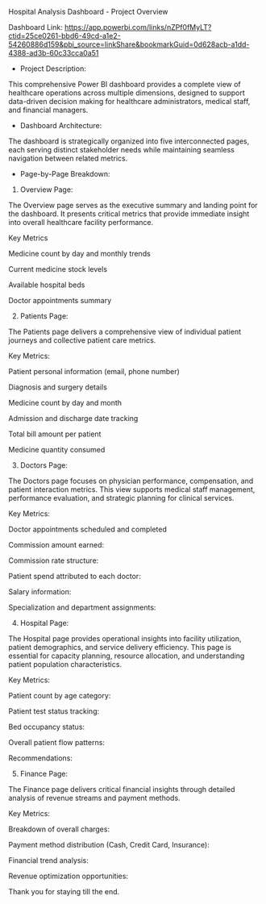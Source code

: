 Hospital Analysis Dashboard - Project Overview

Dashboard Link: https://app.powerbi.com/links/nZPf0fMyLT?ctid=25ce0261-bbd6-49cd-a1e2-54260886d159&pbi_source=linkShare&bookmarkGuid=0d628acb-a1dd-4388-ad3b-60c33cca0a51


- Project Description:

This comprehensive Power BI dashboard provides a complete view of healthcare operations across multiple dimensions, designed to support data-driven decision making for healthcare administrators, medical staff, and financial managers. 



- Dashboard Architecture:

The dashboard is strategically organized into five interconnected pages, each serving distinct stakeholder needs while maintaining seamless navigation between related metrics. 



- Page-by-Page Breakdown:

1. Overview Page:

The Overview page serves as the executive summary and landing point for the dashboard. It presents critical metrics that provide immediate insight into overall healthcare facility performance.



Key Metrics

Medicine count by day and monthly trends

Current medicine stock levels

Available hospital beds

Doctor appointments summary



2. Patients Page:

The Patients page delivers a comprehensive view of individual patient journeys and collective patient care metrics. 



Key Metrics:

Patient personal information (email, phone number)

Diagnosis and surgery details

Medicine count by day and month

Admission and discharge date tracking

Total bill amount per patient

Medicine quantity consumed





3. Doctors Page:

The Doctors page focuses on physician performance, compensation, and patient interaction metrics. This view supports medical staff management, performance evaluation, and strategic planning for clinical services.



Key Metrics:

Doctor appointments scheduled and completed

Commission amount earned:

Commission rate structure:

Patient spend attributed to each doctor:

Salary information:

Specialization and department assignments:



4. Hospital Page:

The Hospital page provides operational insights into facility utilization, patient demographics, and service delivery efficiency. This page is essential for capacity planning, resource allocation, and understanding patient population characteristics.



Key Metrics:

Patient count by age category:

Patient test status tracking:

Bed occupancy status:

Overall patient flow patterns:

Recommendations:



5. Finance Page:

The Finance page delivers critical financial insights through detailed analysis of revenue streams and payment methods. 



Key Metrics:

Breakdown of overall charges:

Payment method distribution (Cash, Credit Card, Insurance):

Financial trend analysis:

Revenue optimization opportunities:



Thank you for staying till the end.
